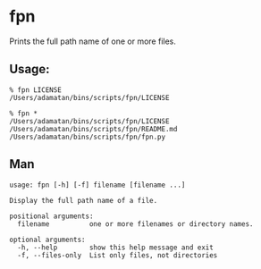 # fpn

Prints the full path name of one or more files.

## Usage:

    % fpn LICENSE
    /Users/adamatan/bins/scripts/fpn/LICENSE

    % fpn *
    /Users/adamatan/bins/scripts/fpn/LICENSE
    /Users/adamatan/bins/scripts/fpn/README.md
    /Users/adamatan/bins/scripts/fpn/fpn.py

## Man

    usage: fpn [-h] [-f] filename [filename ...]

    Display the full path name of a file.

    positional arguments:
      filename          one or more filenames or directory names.

    optional arguments:
      -h, --help        show this help message and exit
      -f, --files-only  List only files, not directories
